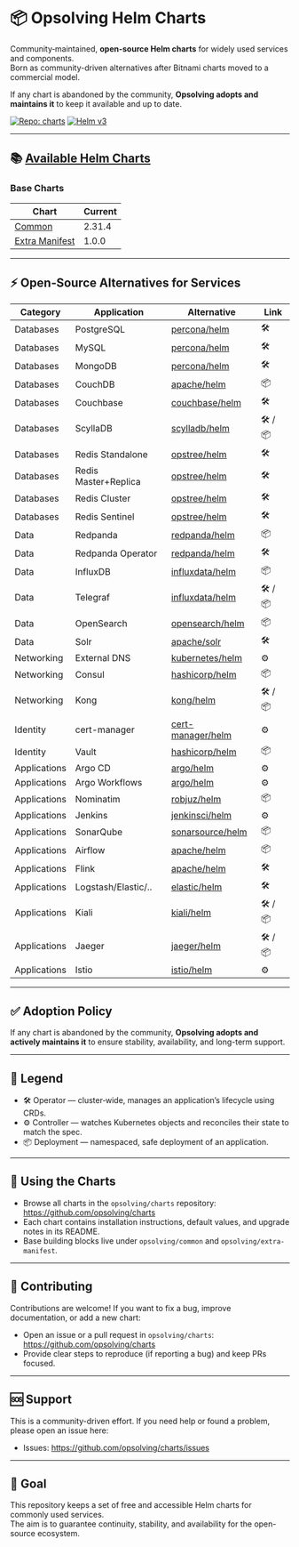 # 📦 Opsolving Helm Charts

Community‑maintained, **open-source Helm charts** for widely used services and components.  
Born as community-driven alternatives after Bitnami charts moved to a commercial model.

If any chart is abandoned by the community, **Opsolving adopts and maintains it** to keep it available and up to date.

[![Repo: charts](https://img.shields.io/badge/Repo-charts-2b3137?logo=github)](https://github.com/opsolving/charts)
[![Helm v3](https://img.shields.io/badge/Helm-v3-0f1689?logo=helm&logoColor=white)](https://helm.sh)

---


## 📚 [Available Helm Charts](https://github.com/opsolving/charts)

### Base Charts

| Chart          | Current |
|----------------|---------|
| [Common](https://github.com/opsolving/charts/tree/main/opsolving/common)         | 2.31.4  |
| [Extra Manifest](https://github.com/opsolving/charts/tree/main/opsolving/extra-manifest) | 1.0.0   |

---

## ⚡ Open‑Source Alternatives for Services

| Category     | Application          | Alternative                                                                                                         | Link      |
|--------------|----------------------|---------------------------------------------------------------------------------------------------------------------|-----------|
| Databases    | PostgreSQL           | [percona/helm](https://github.com/percona/percona-helm-charts/tree/main/charts/pg-operator)                         | 🛠️       |
| Databases    | MySQL                | [percona/helm](https://github.com/percona/percona-helm-charts/tree/main/charts/pxc-operator)                        | 🛠️       |
| Databases    | MongoDB              | [percona/helm](https://github.com/percona/percona-helm-charts/tree/main/charts/psmdb-operator)                      | 🛠️       |
| Databases    | CouchDB              | [apache/helm](https://github.com/apache/couchdb-helm/tree/main/couchdb)                                             | 📦        |
| Databases    | Couchbase            | [couchbase/helm](https://github.com/couchbase-partners/helm-charts/tree/master/charts/couchbase-operator)           | 🛠️       |
| Databases    | ScyllaDB             | [scylladb/helm](https://github.com/scylladb/scylla-operator/tree/master/helm)                                       | 🛠️ / 📦️ |
| Databases    | Redis Standalone     | [opstree/helm](https://github.com/OT-CONTAINER-KIT/redis-operator/tree/main/charts)                                 | 🛠️       |
| Databases    | Redis Master+Replica | [opstree/helm](https://github.com/OT-CONTAINER-KIT/redis-operator/tree/main/charts)                                 | 🛠️       |
| Databases    | Redis Cluster        | [opstree/helm](https://github.com/OT-CONTAINER-KIT/redis-operator/tree/main/charts)                                 | 🛠️       |
| Databases    | Redis Sentinel       | [opstree/helm](https://github.com/OT-CONTAINER-KIT/redis-operator/tree/main/charts)                                 | 🛠️       |
| Data         | Redpanda             | [redpanda/helm](https://github.com/redpanda-data/redpanda-operator/tree/main/charts/redpanda)                       | 📦        |
| Data         | Redpanda Operator    | [redpanda/helm](https://github.com/redpanda-data/redpanda-operator/tree/main/operator/chart)                        | 🛠️       |
| Data         | InfluxDB             | [influxdata/helm](https://github.com/influxdata/helm-charts/tree/master/charts)                                     | 📦        |
| Data         | Telegraf             | [influxdata/helm](https://github.com/influxdata/helm-charts/tree/master/charts)                                     | 🛠️ / 📦  |
| Data         | OpenSearch           | [opensearch/helm](https://github.com/opensearch-project/helm-charts/tree/main/charts)                               | 📦        |
| Data         | Solr                 | [apache/solr](https://github.com/apache/solr-operator/tree/main/helm)                                               | 🛠️       |
| Networking   | External DNS         | [kubernetes/helm](https://github.com/kubernetes-sigs/external-dns/tree/master/charts/external-dns)                  | ⚙️        |
| Networking   | Consul               | [hashicorp/helm](https://github.com/hashicorp/consul-k8s/tree/main/charts/consul)                                   | 📦        |
| Networking   | Kong                 | [kong/helm](https://github.com/Kong/charts/tree/main/charts)                                                        | 🛠️ / 📦  |
| Identity     | cert-manager         | [cert-manager/helm](https://github.com/cert-manager/cert-manager/tree/master/deploy/charts/cert-manager)            | ⚙️        |
| Identity     | Vault                | [hashicorp/helm](https://github.com/hashicorp/vault-helm)                                                           | 📦        |
| Applications | Argo CD              | [argo/helm](https://github.com/argoproj/argo-helm/tree/main/charts/argo-cd)                                         | ⚙️        |
| Applications | Argo Workflows       | [argo/helm](https://github.com/argoproj/argo-helm/tree/main/charts/argo-workflows)                                  | ⚙️        |
| Applications | Nominatim            | [robjuz/helm](https://github.com/robjuz/helm-charts/tree/master/charts/nominatim)                                   | 📦        |
| Applications | Jenkins              | [jenkinsci/helm](https://github.com/jenkinsci/helm-charts/tree/main/charts/jenkins)                                 | ⚙️        |
| Applications | SonarQube            | [sonarsource/helm](https://github.com/SonarSource/helm-chart-sonarqube/tree/master/charts)                          | 📦        |
| Applications | Airflow              | [apache/helm](https://github.com/apache/airflow/tree/main/chart)                                                    | 📦        |
| Applications | Flink                | [apache/helm](https://github.com/apache/flink-kubernetes-operator)                                                  | 🛠️       |
| Applications | Logstash/Elastic/..  | [elastic/helm](https://www.elastic.co/docs/deploy-manage/deploy/cloud-on-k8s/managing-deployments-using-helm-chart) | 🛠️       |
| Applications | Kiali                | [kiali/helm](https://kiali.io/docs/installation/installation-guide/install-with-helm/)                              | 🛠️ / 📦  |
| Applications | Jaeger               | [jaeger/helm](https://github.com/jaegertracing/helm-charts/tree/main/charts)                                        | 🛠️ / 📦  |
| Applications | Istio                | [istio/helm](https://github.com/istio/istio/tree/master/manifests/charts)                                           | ⚙️        |

---

## ✅ Adoption Policy

If any chart is abandoned by the community, **Opsolving adopts and actively maintains it** to ensure stability,
availability, and long-term support.

---

## 🔑 Legend

- 🛠️ Operator — cluster‑wide, manages an application’s lifecycle using CRDs.
- ⚙️ Controller — watches Kubernetes objects and reconciles their state to match the spec.
- 📦 Deployment — namespaced, safe deployment of an application.

---

## 🚀 Using the Charts

- Browse all charts in the `opsolving/charts` repository: https://github.com/opsolving/charts
- Each chart contains installation instructions, default values, and upgrade notes in its README.
- Base building blocks live under `opsolving/common` and `opsolving/extra-manifest`.

---

## 🤝 Contributing

Contributions are welcome! If you want to fix a bug, improve documentation, or add a new chart:

- Open an issue or a pull request in `opsolving/charts`: https://github.com/opsolving/charts
- Provide clear steps to reproduce (if reporting a bug) and keep PRs focused.

---

## 🆘 Support

This is a community-driven effort. If you need help or found a problem, please open an issue here:

- Issues: https://github.com/opsolving/charts/issues

---

## 🎯 Goal

This repository keeps a set of free and accessible Helm charts for commonly used services.  
The aim is to guarantee continuity, stability, and availability for the open-source ecosystem.
